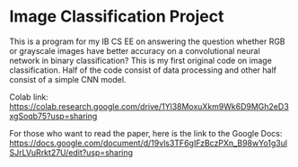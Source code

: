 # Image Classification Project
This is a program for my IB CS EE on answering the question whether RGB or grayscale images have better accuracy on a convolutional neural network in binary classification? This is my first original code on image classification. Half of the code consist of data processing and other half consist of a simple CNN model. <br>

Colab link: https://colab.research.google.com/drive/1Yl38MoxuXkm9Wk6D9MGh2eD3xgSoqb75?usp=sharing

For those who want to read the paper, here is the link to the Google Docs: https://docs.google.com/document/d/19vls3TF6gIFzBczPXn_B98wYo1g3ulSJrLVuRrkt27U/edit?usp=sharing
